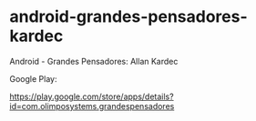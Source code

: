 android-grandes-pensadores-kardec
=================================

Android - Grandes Pensadores: Allan Kardec

Google Play:

https://play.google.com/store/apps/details?id=com.olimposystems.grandespensadores
